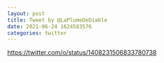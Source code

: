```yaml
--- 
layout: post 
title: Tweet by @LaPlumeDeDiable 
date: 2021-06-24 1624583576 
categories: twitter 
--- 
```

https://twitter.com/o/status/1408231506833780738